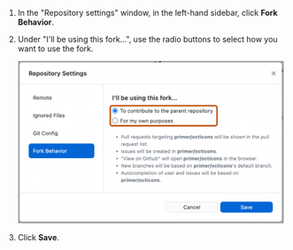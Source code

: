 1. In the "Repository settings" window, in the left-hand sidebar, click **Fork Behavior**.
1. Under "I'll be using this fork...", use the radio buttons to select how you want to use the fork.

   ![Screenshot of the "Fork Behavior" pane. Two radio buttons, "To contribute to the parent repository" and "For my own purposes", are outlined in orange.](/assets/images/help/desktop/mac-fork-behavior-menu-contribute.png)

1. Click **Save**.
